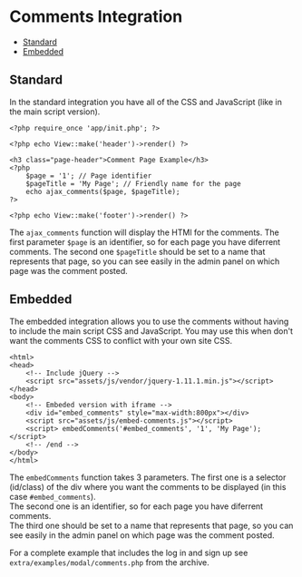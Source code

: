 # Comments Integration

- [Standard](#standard)
- [Embedded](#embedded)

## Standard

In the standard integration you have all of the CSS and JavaScript (like in the main script version).

    <?php require_once 'app/init.php'; ?>

    <?php echo View::make('header')->render() ?>
        
    <h3 class="page-header">Comment Page Example</h3>
    <?php
        $page = '1'; // Page identifier
        $pageTitle = 'My Page'; // Friendly name for the page
        echo ajax_comments($page, $pageTitle); 
    ?>

    <?php echo View::make('footer')->render() ?>

The `ajax_comments` function will display the HTMl for the comments. The first parameter `$page` is an identifier, so for each page you have diferrent comments. The second one `$pageTitle` should be set to a name that represents that page, so you can see easily in the admin panel on which page was the comment posted.

## Embedded

The embedded integration allows you to use the comments without having to include the main script CSS and JavaScript. You may use this when don't want the comments CSS to conflict with your own site CSS.

    <html>
    <head>
        <!-- Include jQuery -->
        <script src="assets/js/vendor/jquery-1.11.1.min.js"></script>
    </head>
    <body>
        <!-- Embeded version with iframe -->
        <div id="embed_comments" style="max-width:800px"></div>
        <script src="assets/js/embed-comments.js"></script>
        <script> embedComments('#embed_comments', '1', 'My Page'); </script>
        <!-- /end -->
    </body>
    </html>

The `embedComments` function takes 3 parameters. The first one is a selector (id/class) of the div where you want the comments to be displayed (in this case `#embed_comments`). <br>
The second one is an identifier, so for each page you have diferrent comments. <br>
The third one should be set to a name that represents that page, so you can see easily in the admin panel on which page was the comment posted.

For a complete example that includes the log in and sign up see `extra/examples/modal/comments.php` from the archive.

